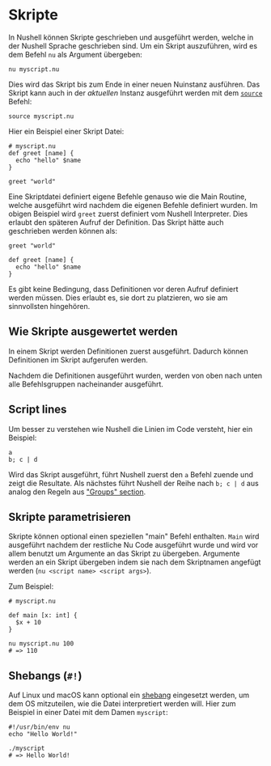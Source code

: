 # Skripte

In Nushell können Skripte geschrieben und ausgeführt werden, welche in der Nushell Sprache geschrieben sind.
Um ein Skript auszuführen, wird es dem Befehl `nu` als Argument übergeben:

```nu
nu myscript.nu
```

Dies wird das Skript bis zum Ende in einer neuen Nuinstanz ausführen.
Das Skript kann auch in der _aktuellen_ Instanz ausgeführt werden mit dem [`source`](/commands/docs/source.md) Befehl:

```nu
source myscript.nu
```

Hier ein Beispiel einer Skript Datei:

```nu
# myscript.nu
def greet [name] {
  echo "hello" $name
}

greet "world"
```

Eine Skriptdatei definiert eigene Befehle genauso wie die Main Routine, welche ausgeführt wird nachdem die eigenen Befehle definiert wurden.
Im obigen Beispiel wird `greet` zuerst definiert vom Nushell Interpreter. Dies erlaubt den späteren Aufruf der Definition.
Das Skript hätte auch geschrieben werden können als:

```nu
greet "world"

def greet [name] {
  echo "hello" $name
}
```

Es gibt keine Bedingung, dass Definitionen vor deren Aufruf definiert werden müssen.
Dies erlaubt es, sie dort zu platzieren, wo sie am sinnvollsten hingehören.

## Wie Skripte ausgewertet werden

In einem Skript werden Definitionen zuerst ausgeführt. Dadurch können Definitionen im Skript aufgerufen werden.

Nachdem die Definitionen ausgeführt wurden, werden von oben nach unten alle Befehlsgruppen nacheinander ausgeführt.

## Script lines

Um besser zu verstehen wie Nushell die Linien im Code versteht, hier ein Beispiel:

```nu
a
b; c | d
```

Wird das Skript ausgeführt, führt Nushell zuerst den `a` Befehl zuende und zeigt die Resultate.
Als nächstes führt Nushell der Reihe nach `b; c | d` aus analog den Regeln aus ["Groups" section](types_of_data.html#groups).

## Skripte parametrisieren

Skripte können optional einen speziellen "main" Befehl enthalten.
`Main` wird ausgeführt nachdem der restliche Nu Code ausgeführt wurde und wird vor allem benutzt um Argumente an das Skript zu übergeben.
Argumente werden an ein Skript übergeben indem sie nach dem Skriptnamen angefügt werden (`nu <script name> <script args>`).

Zum Beispiel:

```nu
# myscript.nu

def main [x: int] {
  $x + 10
}
```

```nu
nu myscript.nu 100
# => 110
```

## Shebangs (`#!`)

Auf Linux und macOS kann optional ein [shebang](<https://en.wikipedia.org/wiki/Shebang_(Unix)>) eingesetzt werden,
um dem OS mitzuteilen, wie die Datei interpretiert werden will.
Hier zum Beispiel in einer Datei mit dem Damen `myscript`:

```nu
#!/usr/bin/env nu
echo "Hello World!"
```

```nu
./myscript
# => Hello World!
```
